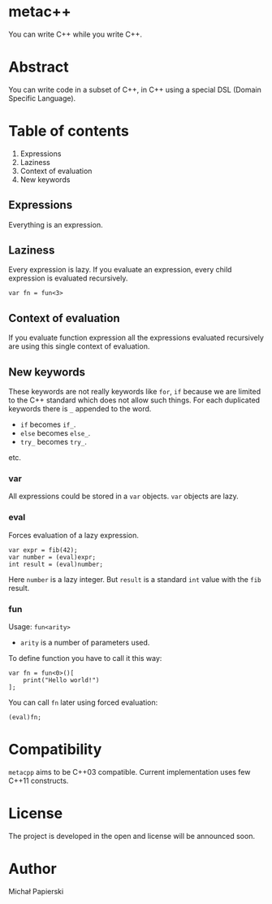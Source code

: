 metac++
========

You can write C++ while you write C++.

# Abstract

You can write code in a subset of C++, in C++ using a special DSL (Domain Specific Language).

# Table of contents

1. Expressions
2. Laziness
3. Context of evaluation
4. New keywords

## Expressions

Everything is an expression.

## Laziness

Every expression is lazy. If you evaluate an expression, every child expression is evaluated recursively.

	var fn = fun<3>

## Context of evaluation

If you evaluate function expression all the expressions evaluated recursively are using this single context of evaluation.

## New keywords

These keywords are not really keywords like `for`, `if` because we are limited to the C++ standard which does not allow such things. For each duplicated keywords there is `_` appended to the word.

 * `if` becomes `if_`.
 * `else` becomes `else_`.
 * `try_` becomes `try_`.

etc.

### var

All expressions could be stored in a `var` objects. `var` objects are lazy.

### eval

Forces evaluation of a lazy expression.

	var expr = fib(42);
	var number = (eval)expr;
	int result = (eval)number;

Here `number` is a lazy integer. But `result` is a standard `int` value with the `fib` result.

### fun

Usage: `fun<arity>`

 * `arity` is a number of parameters used.

To define function you have to call it this way:

	var fn = fun<0>()[
		print("Hello world!")
	];

You can call `fn` later using forced evaluation:

	(eval)fn;

# Compatibility

`metacpp` aims to be C++03 compatible. Current implementation uses few C++11 constructs.

# License

The project is developed in the open and license will be announced soon.

# Author

Michał Papierski